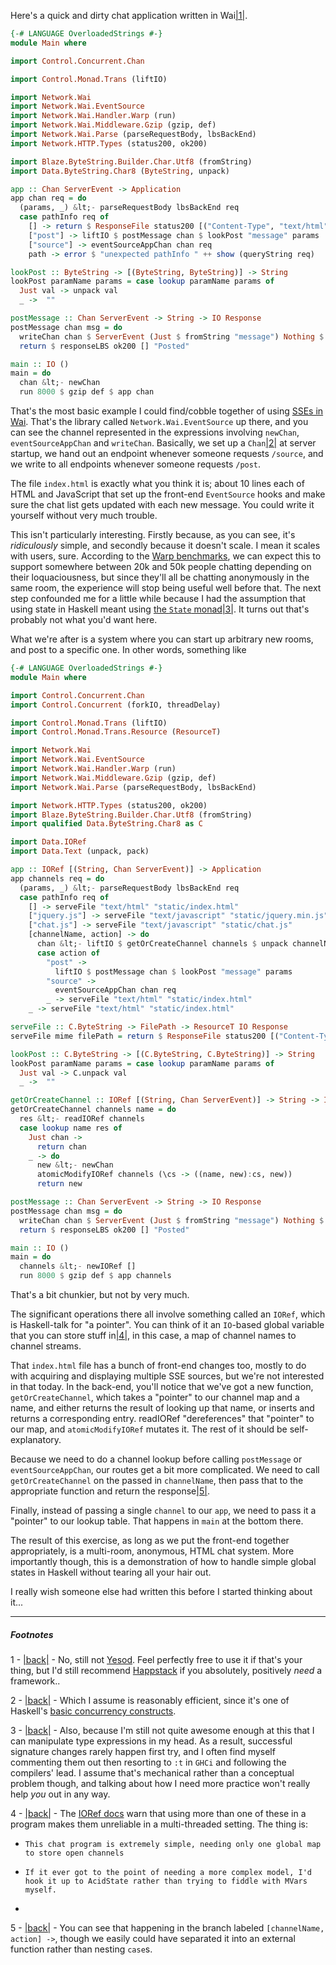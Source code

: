 Here's a quick and dirty chat application written in Wai<a name="note-Tue-Apr-16-133808EDT-2013"></a>[|1|](#foot-Tue-Apr-16-133808EDT-2013).

```haskell
{-# LANGUAGE OverloadedStrings #-}
module Main where

import Control.Concurrent.Chan

import Control.Monad.Trans (liftIO)

import Network.Wai
import Network.Wai.EventSource
import Network.Wai.Handler.Warp (run)
import Network.Wai.Middleware.Gzip (gzip, def)
import Network.Wai.Parse (parseRequestBody, lbsBackEnd)
import Network.HTTP.Types (status200, ok200)

import Blaze.ByteString.Builder.Char.Utf8 (fromString)
import Data.ByteString.Char8 (ByteString, unpack)

app :: Chan ServerEvent -> Application
app chan req = do
  (params, _) &lt;- parseRequestBody lbsBackEnd req
  case pathInfo req of
    [] -> return $ ResponseFile status200 [("Content-Type", "text/html")] "static/index.html" Nothing
    ["post"] -> liftIO $ postMessage chan $ lookPost "message" params
    ["source"] -> eventSourceAppChan chan req
    path -> error $ "unexpected pathInfo " ++ show (queryString req)

lookPost :: ByteString -> [(ByteString, ByteString)] -> String
lookPost paramName params = case lookup paramName params of
  Just val -> unpack val
  _ ->  ""

postMessage :: Chan ServerEvent -> String -> IO Response
postMessage chan msg = do
  writeChan chan $ ServerEvent (Just $ fromString "message") Nothing $ [fromString msg]
  return $ responseLBS ok200 [] "Posted"

main :: IO ()
main = do  
  chan &lt;- newChan
  run 8000 $ gzip def $ app chan
```

That's the most basic example I could find/cobble together of using [SSEs in Wai](https://github.com/yesodweb/wai/tree/master/wai-eventsource). That's the library called `Network.Wai.EventSource` up there, and you can see the channel represented in the expressions involving `newChan`, `eventSourceAppChan` and `writeChan`. Basically, we set up a `Chan`<a name="note-Tue-Apr-16-133913EDT-2013"></a>[|2|](#foot-Tue-Apr-16-133913EDT-2013) at server startup, we hand out an endpoint whenever someone requests `/source`, and we write to all endpoints whenever someone requests `/post`.

The file `index.html` is exactly what you think it is; about 10 lines each of HTML and JavaScript that set up the front-end `EventSource` hooks and make sure the chat list gets updated with each new message. You could write it yourself without very much trouble.

This isn't particularly interesting. Firstly because, as you can see, it's *ridiculously* simple, and secondly because it doesn't scale. I mean it scales with users, sure. According to the [Warp benchmarks](http://www.yesodweb.com/blog/2011/03/preliminary-warp-cross-language-benchmarks), we can expect this to support somewhere between 20k and 50k people chatting depending on their loquaciousness, but since they'll all be chatting anonymously in the same room, the experience will stop being useful well before that. The next step confounded me for a little while because I had the assumption that using state in Haskell meant using [the `State` monad](http://www.haskell.org/haskellwiki/State_Monad)<a name="note-Tue-Apr-16-134338EDT-2013"></a>[|3|](#foot-Tue-Apr-16-134338EDT-2013). It turns out that's probably not what you'd want here.

What we're after is a system where you can start up arbitrary new rooms, and post to a specific one. In other words, something like

```haskell
{-# LANGUAGE OverloadedStrings #-}
module Main where

import Control.Concurrent.Chan
import Control.Concurrent (forkIO, threadDelay)

import Control.Monad.Trans (liftIO)
import Control.Monad.Trans.Resource (ResourceT)

import Network.Wai
import Network.Wai.EventSource
import Network.Wai.Handler.Warp (run)
import Network.Wai.Middleware.Gzip (gzip, def)
import Network.Wai.Parse (parseRequestBody, lbsBackEnd)

import Network.HTTP.Types (status200, ok200)
import Blaze.ByteString.Builder.Char.Utf8 (fromString)
import qualified Data.ByteString.Char8 as C

import Data.IORef
import Data.Text (unpack, pack)

app :: IORef [(String, Chan ServerEvent)] -> Application
app channels req = do
  (params, _) &lt;- parseRequestBody lbsBackEnd req
  case pathInfo req of
    [] -> serveFile "text/html" "static/index.html"
    ["jquery.js"] -> serveFile "text/javascript" "static/jquery.min.js"
    ["chat.js"] -> serveFile "text/javascript" "static/chat.js"
    [channelName, action] -> do
      chan &lt;- liftIO $ getOrCreateChannel channels $ unpack channelName
      case action of
        "post" -> 
          liftIO $ postMessage chan $ lookPost "message" params
        "source" -> 
          eventSourceAppChan chan req
        _ -> serveFile "text/html" "static/index.html"
    _ -> serveFile "text/html" "static/index.html"

serveFile :: C.ByteString -> FilePath -> ResourceT IO Response
serveFile mime filePath = return $ ResponseFile status200 [("Content-Type", mime)] filePath Nothing

lookPost :: C.ByteString -> [(C.ByteString, C.ByteString)] -> String
lookPost paramName params = case lookup paramName params of
  Just val -> C.unpack val
  _ ->  ""

getOrCreateChannel :: IORef [(String, Chan ServerEvent)] -> String -> IO (Chan ServerEvent)
getOrCreateChannel channels name = do
  res &lt;- readIORef channels
  case lookup name res of
    Just chan -> 
      return chan
    _ -> do
      new &lt;- newChan
      atomicModifyIORef channels (\cs -> ((name, new):cs, new))
      return new

postMessage :: Chan ServerEvent -> String -> IO Response
postMessage chan msg = do
  writeChan chan $ ServerEvent (Just $ fromString "message") Nothing $ [fromString msg]
  return $ responseLBS ok200 [] "Posted"

main :: IO ()
main = do
  channels &lt;- newIORef []
  run 8000 $ gzip def $ app channels
```

That's a bit chunkier, but not by very much.

The significant operations there all involve something called an `IORef`, which is Haskell-talk for "a pointer". You can think of it an `IO`-based global variable that you can store stuff in<a name="note-Tue-Apr-16-134413EDT-2013"></a>[|4|](#foot-Tue-Apr-16-134413EDT-2013), in this case, a map of channel names to channel streams.

That `index.html` file has a bunch of front-end changes too, mostly to do with acquiring and displaying multiple SSE sources, but we're not interested in that today. In the back-end, you'll notice that we've got a new function, `getOrCreateChannel`, which takes a "pointer" to our channel map and a name, and either returns the result of looking up that name, or inserts and returns a corresponding entry. readIORef "dereferences" that "pointer" to our map, and `atomicModifyIORef` mutates it. The rest of it should be self-explanatory.

Because we need to do a channel lookup before calling `postMessage` or `eventSourceAppChan`, our routes get a bit more complicated. We need to call `getOrCreateChannel` on the passed in `channelName`, then pass that to the appropriate function and return the response<a name="note-Tue-Apr-16-134535EDT-2013"></a>[|5|](#foot-Tue-Apr-16-134535EDT-2013).

Finally, instead of passing a single `channel` to our `app`, we need to pass it a "pointer" to our lookup table. That happens in `main` at the bottom there.

The result of this exercise, as long as we put the front-end together appropriately, is a multi-room, anonymous, HTML chat system. More importantly though, this is a demonstration of how to handle simple global states in Haskell without tearing all your hair out.

I really wish someone else had written this before I started thinking about it...


* * *
##### Footnotes
1 - <a name="foot-Tue-Apr-16-133808EDT-2013"></a>[|back|](#note-Tue-Apr-16-133808EDT-2013) - No, still not [Yesod](http://www.yesodweb.com/). Feel perfectly free to use it if that's your thing, but I'd still recommend [Happstack](http://www.happstack.com/page/view-page-slug/1/happstack) if you absolutely, positively *need* a framework..

2 - <a name="foot-Tue-Apr-16-133913EDT-2013"></a>[|back|](#note-Tue-Apr-16-133913EDT-2013) - Which I assume is reasonably efficient, since it's one of Haskell's [basic concurrency constructs](http://www.haskell.org/ghc/docs/latest/html/libraries/base/Control-Concurrent-Chan.html).

3 - <a name="foot-Tue-Apr-16-134338EDT-2013"></a>[|back|](#note-Tue-Apr-16-134338EDT-2013) - Also, because I'm still not quite awesome enough at this that I can manipulate type expressions in my head. As a result, successful signature changes rarely happen first try, and I often find myself commenting them out then resorting to `:t` in `GHCi` and following the compilers' lead. I assume that's mechanical rather than a conceptual problem though, and talking about how I need more practice won't really help *you* out in any way.

4 - <a name="foot-Tue-Apr-16-134413EDT-2013"></a>[|back|](#note-Tue-Apr-16-134413EDT-2013) - The [IORef docs](http://www.haskell.org/ghc/docs/latest/html/libraries/base/Data-IORef.html#v:atomicModifyIORef) warn that using more than one of these in a program makes them unreliable in a multi-threaded setting. The thing is: 
  
-     This chat program is extremely simple, needing only one global map to store open channels
-     If it ever got to the point of needing a more complex model, I'd hook it up to AcidState rather than trying to fiddle with MVars myself.
-   

5 - <a name="foot-Tue-Apr-16-134535EDT-2013"></a>[|back|](#note-Tue-Apr-16-134535EDT-2013) - You can see that happening in the branch labeled `[channelName, action] ->`, though we easily could have separated it into an external function rather than nesting `case`s.
